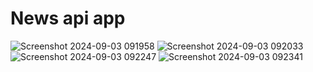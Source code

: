 # News api app
![Screenshot 2024-09-03 091958](https://github.com/user-attachments/assets/6d33fdfa-b2e5-41e1-a8fe-c18f52f23665)
![Screenshot 2024-09-03 092033](https://github.com/user-attachments/assets/162e9d21-af64-4a16-823c-eb1b39264bc2)
![Screenshot 2024-09-03 092247](https://github.com/user-attachments/assets/b8022439-6a29-4686-82ef-7b04915c5a87)
![Screenshot 2024-09-03 092341](https://github.com/user-attachments/assets/2a749ebf-00d4-496b-969b-19d7a10e3902)
